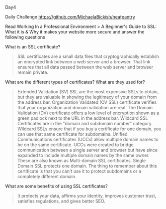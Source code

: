 Day4

Daily Challenge https://github.com/MichaelaBickish/neatpantry

Read Working In a Professional Environment > A Beginner's Guide to SSL: What it is & Why it makes your website more secure and answer the following questions

What is an SSL certificate?
>SSL certificates are a small data files that cryptographically establish an encrypted link between a web server and a browser. That link ensures that all data passed between the web server and browser remain private.

What are the different types of certificates? What are they used for?
>Extended Validation (SV) SSL are the most expensive SSLs to obtain, but they are valuable in showing the legitimacy of your domain from the address bar.
>Organization Validated (OV SSL) certificate verifies that your organization and domain validation are real.
>The Domain Validation (DV) certificate offers a low level of encryption shown as a green padlock next to the URL in the address bar.
>Wildcard SSL Certificates are in the "domain and subdomain number" category. Wildcard SSLs ensure that if you buy a certificate for one domain, you can use that same certificate for subdomains.
>Unified Communications certificates (UCCs) allow multiple domain names to be on the same certificate. UCCs were created to bridge communication between a single server and browser but have since expanded to include multiple domain names by the same owner. These are also known as Multi-domain SSL certificates.
>Single Domain SSL protects one domain. The thing to remember about this certificate is that you can't use it to protect subdomains or a completely different domain.

What are some benefits of using SSL certificates?
> It protects your data, affirms your identity, improves customer trust, satisfies regulations, and gives better SEO.